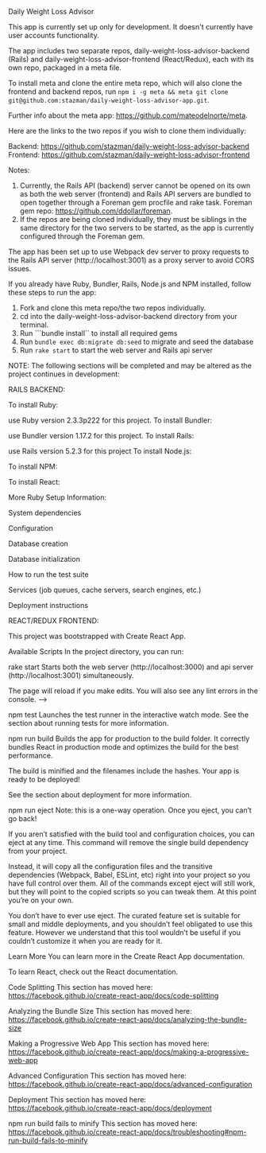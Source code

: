 Daily Weight Loss Advisor

This app is currently set up only for development. It doesn't currently have user accounts functionality.

The app includes two separate repos, daily-weight-loss-advisor-backend (Rails) and daily-weight-loss-advisor-frontend (React/Redux), each with its own repo, packaged in a meta file. 

To install meta and clone the entire meta repo, which will also clone the frontend and backend repos, run ```npm i -g meta && meta git clone git@github.com:stazman/daily-weight-loss-advisor-app.git```. 

Further info about the meta app: https://github.com/mateodelnorte/meta.

Here are the links to the two repos if you wish to clone them individually:

Backend: https://github.com/stazman/daily-weight-loss-advisor-backend
Frontend: https://github.com/stazman/daily-weight-loss-advisor-frontend

Notes: 
  1. Currently, the Rails API (backend) server cannot be opened on its own as both the web server (frontend) and Rails API servers are bundled to open together through a Foreman gem procfile and rake task. Foreman gem repo: https://github.com/ddollar/foreman.
  2. If the repos are being cloned individually, they must be siblings in the same directory for the two servers to be started, as the app is currently configured through the Foreman gem.

The app has been set up to use Webpack dev server to proxy requests to the Rails API server (http://localhost:3001) as a proxy server to avoid CORS issues.

If you already have Ruby, Bundler, Rails, Node.js and NPM installed, follow these steps to run the app:

1. Fork and clone this meta repo/the two repos individually.
2. cd into the daily-weight-loss-advisor-backend directory from your terminal. 
3. Run ```bundle install`` to install all required gems
4. Run ```bundle exec db:migrate db:seed``` to migrate and seed the database
5. Run ```rake start``` to start the web server and Rails api server

NOTE: The following sections will be completed and may be altered as the project continues in development:

RAILS BACKEND:

To install Ruby:

use Ruby version 2.3.3p222 for this project.
To install Bundler:

use Bundler version 1.17.2 for this project.
To install Rails:

use Rails version 5.2.3 for this project
To install Node.js:

To install NPM:

To install React:

More Ruby Setup Information:

System dependencies

Configuration

Database creation

Database initialization

How to run the test suite

Services (job queues, cache servers, search engines, etc.)

Deployment instructions


REACT/REDUX FRONTEND:

This project was bootstrapped with Create React App.

Available Scripts
In the project directory, you can run:

rake start
Starts both the web server (http://localhost:3000) and api server (http://localhost:3001) simultaneously.

The page will reload if you make edits.
You will also see any lint errors in the console. -->

npm test
Launches the test runner in the interactive watch mode.
See the section about running tests for more information.

npm run build
Builds the app for production to the build folder.
It correctly bundles React in production mode and optimizes the build for the best performance.

The build is minified and the filenames include the hashes.
Your app is ready to be deployed!

See the section about deployment for more information.

npm run eject
Note: this is a one-way operation. Once you eject, you can’t go back!

If you aren’t satisfied with the build tool and configuration choices, you can eject at any time. This command will remove the single build dependency from your project.

Instead, it will copy all the configuration files and the transitive dependencies (Webpack, Babel, ESLint, etc) right into your project so you have full control over them. All of the commands except eject will still work, but they will point to the copied scripts so you can tweak them. At this point you’re on your own.

You don’t have to ever use eject. The curated feature set is suitable for small and middle deployments, and you shouldn’t feel obligated to use this feature. However we understand that this tool wouldn’t be useful if you couldn’t customize it when you are ready for it.

Learn More
You can learn more in the Create React App documentation.

To learn React, check out the React documentation.

Code Splitting
This section has moved here: https://facebook.github.io/create-react-app/docs/code-splitting

Analyzing the Bundle Size
This section has moved here: https://facebook.github.io/create-react-app/docs/analyzing-the-bundle-size

Making a Progressive Web App
This section has moved here: https://facebook.github.io/create-react-app/docs/making-a-progressive-web-app

Advanced Configuration
This section has moved here: https://facebook.github.io/create-react-app/docs/advanced-configuration

Deployment
This section has moved here: https://facebook.github.io/create-react-app/docs/deployment

npm run build fails to minify
This section has moved here: https://facebook.github.io/create-react-app/docs/troubleshooting#npm-run-build-fails-to-minify
